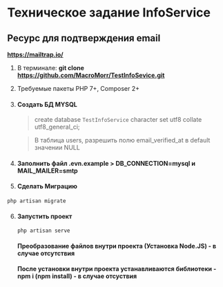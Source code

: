Техническое задание InfoService
==========
Ресурс для подтверждения email
------------
**https://mailtrap.io/**


1. В терминале: **git clone  https://github.com/MacroMorr/TestInfoSevice.git**
3. Требуемые пакеты PHP 7+, Composer 2+

3. #### Создать БД MYSQL
   > create database `TestInfoService` character set utf8 collate utf8_general_ci;
   
   > В таблица users, разрешить полю email_verified_at в default значении NULL 
   
4. #### Заполнить файл .evn.example > DB_CONNECTION=mysql и MAIL_MAILER=smtp
   
5. #### Сделать Миграцию
```php artisan migrate```

6. #### Запустить проект
   ```php artisan serve```
   
   #### Преобразование файлов внутри проекта (Установка Node.JS) - в случае отсутствия
   #### После установки внутри проекта устанавливаются библиотеки - npm i (npm install) - в случае отсуствия
